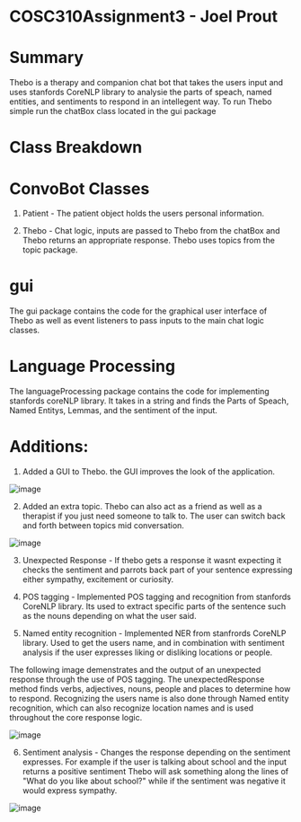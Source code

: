 # COSC310Assignment3 - Joel Prout

# Summary
Thebo is a therapy and companion chat bot that takes the users input and uses stanfords CoreNLP library to analysie the parts of speach, named entities, and sentiments to respond in an intellegent way. To run Thebo simple run the chatBox class located in the gui package

# Class Breakdown

# ConvoBot Classes
1) Patient - The patient object holds the users personal information.

2) Thebo - Chat logic, inputs are passed to Thebo from the chatBox and Thebo returns an appropriate response. Thebo uses topics from the topic package.

# gui
The gui package contains the code for the graphical user interface of Thebo as well as event listeners to pass inputs to the main chat logic classes.

# Language Processing
The languageProcessing package contains the code for implementing stanfords coreNLP library. It takes in a string and finds the Parts of Speach, Named Entitys, Lemmas, and the sentiment of the input.

# Additions:
1) Added a GUI to Thebo. the GUI improves the look of the application.

![image](https://user-images.githubusercontent.com/43254182/55665565-f5dd4080-57f6-11e9-9527-c970cc6870d7.png)

2) Added an extra topic. Thebo can also act as a friend as well as a therapist if you just need someone to talk to. The user can switch back and forth between topics mid conversation.

![image](https://user-images.githubusercontent.com/43254182/55665619-d0046b80-57f7-11e9-9da8-9f53e03cedf6.png)


3) Unexpected Response - If thebo gets a response it wasnt expecting it checks the sentiment and parrots back part of your sentence expressing either sympathy, excitement or curiosity.

4) POS tagging - Implemented POS tagging and recognition from stanfords CoreNLP library. Its used to extract specific parts of the sentence such as the nouns depending on what the user said.

5) Named entity recognition - Implemented NER from stanfrords CoreNLP library. Used to get the users name, and in combination with sentiment analysis if the user expresses liking or disliking locations or people.

The following image demenstrates and the output of an unexpected response through the use of POS tagging. The unexpectedResponse method finds verbs, adjectives, nouns, people and places to determine how to respond. Recognizing the users name is also done through Named entity recognition, which can also recognize location names and is used throughout the core response logic.

![image](https://user-images.githubusercontent.com/43254182/55666096-45733a80-57fe-11e9-8f2b-75e1b714158b.png)

6) Sentiment analysis - Changes the response depending on the sentiment expresses. For example if the user is talking about school and the input returns a positive sentiment Thebo will ask something along the lines of "What do you like about school?" while if the sentiment was negative it would express sympathy.

![image](https://user-images.githubusercontent.com/43254182/55666248-b4519300-5800-11e9-98a6-a69ffa618604.png)

